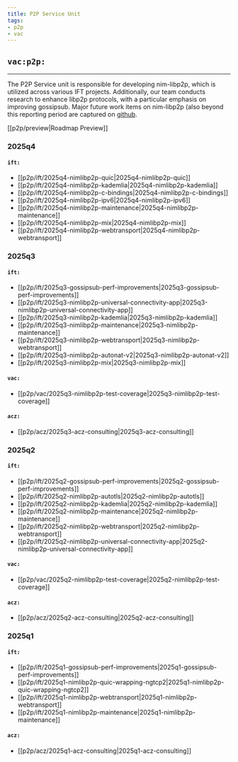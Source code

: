 ```yaml
---
title: P2P Service Unit
tags:
- p2p
- vac
---
```


## `vac:p2p:`

---

The P2P Service unit is responsible for developing nim-libp2p,
which is utilized across various IFT projects.
Additionally, our team conducts research to enhance libp2p protocols,
with a particular emphasis on improving gossipsub.
Major future work items on nim-libp2p (also beyond this reporting period are captured on [github](https://github.com/status-im/nim-libp2p/issues/777).

[[p2p/preview|Roadmap Preview]]

### 2025q4

#### `ift:`
* [[p2p/ift/2025q4-nimlibp2p-quic|2025q4-nimlibp2p-quic]]
* [[p2p/ift/2025q4-nimlibp2p-kademlia|2025q4-nimlibp2p-kademlia]]
* [[p2p/ift/2025q4-nimlibp2p-c-bindings|2025q4-nimlibp2p-c-bindings]]
* [[p2p/ift/2025q4-nimlibp2p-ipv6|2025q4-nimlibp2p-ipv6]]
* [[p2p/ift/2025q4-nimlibp2p-maintenance|2025q4-nimlibp2p-maintenance]]
* [[p2p/ift/2025q4-nimlibp2p-mix|2025q4-nimlibp2p-mix]]
* [[p2p/ift/2025q4-nimlibp2p-webtransport|2025q4-nimlibp2p-webtransport]]



### 2025q3

#### `ift:`
* [[p2p/ift/2025q3-gossipsub-perf-improvements|2025q3-gossipsub-perf-improvements]]
* [[p2p/ift/2025q3-nimlibp2p-universal-connectivity-app|2025q3-nimlibp2p-universal-connectivity-app]]
* [[p2p/ift/2025q3-nimlibp2p-kademlia|2025q3-nimlibp2p-kademlia]]
* [[p2p/ift/2025q3-nimlibp2p-maintenance|2025q3-nimlibp2p-maintenance]]
* [[p2p/ift/2025q3-nimlibp2p-webtransport|2025q3-nimlibp2p-webtransport]]
* [[p2p/ift/2025q3-nimlibp2p-autonat-v2|2025q3-nimlibp2p-autonat-v2]]
* [[p2p/ift/2025q3-nimlibp2p-mix|2025q3-nimlibp2p-mix]]

#### `vac:`
* [[p2p/vac/2025q3-nimlibp2p-test-coverage|2025q3-nimlibp2p-test-coverage]]

#### `acz:`
* [[p2p/acz/2025q3-acz-consulting|2025q3-acz-consulting]]


### 2025q2

#### `ift:`
* [[p2p/ift/2025q2-gossipsub-perf-improvements|2025q2-gossipsub-perf-improvements]]
* [[p2p/ift/2025q2-nimlibp2p-autotls|2025q2-nimlibp2p-autotls]]
* [[p2p/ift/2025q2-nimlibp2p-kademlia|2025q2-nimlibp2p-kademlia]]
* [[p2p/ift/2025q2-nimlibp2p-maintenance|2025q2-nimlibp2p-maintenance]]
* [[p2p/ift/2025q2-nimlibp2p-webtransport|2025q2-nimlibp2p-webtransport]]
* [[p2p/ift/2025q2-nimlibp2p-universal-connectivity-app|2025q2-nimlibp2p-universal-connectivity-app]]

#### `vac:`
* [[p2p/vac/2025q2-nimlibp2p-test-coverage|2025q2-nimlibp2p-test-coverage]]

#### `acz:`
* [[p2p/acz/2025q2-acz-consulting|2025q2-acz-consulting]]

### 2025q1

#### `ift:`
* [[p2p/ift/2025q1-gossipsub-perf-improvements|2025q1-gossipsub-perf-improvements]]
* [[p2p/ift/2025q1-nimlibp2p-quic-wrapping-ngtcp2|2025q1-nimlibp2p-quic-wrapping-ngtcp2]]
* [[p2p/ift/2025q1-nimlibp2p-webtransport|2025q1-nimlibp2p-webtransport]]
* [[p2p/ift/2025q1-nimlibp2p-maintenance|2025q1-nimlibp2p-maintenance]]

#### `acz:`
* [[p2p/acz/2025q1-acz-consulting|2025q1-acz-consulting]]



